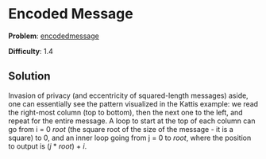 # Encoded Message

**Problem**: [encodedmessage](https://open.kattis.com/problems/encodedmessage)

**Difficulty**: 1.4

## Solution

Invasion of privacy (and eccentricity of squared-length messages) aside, one can essentially see the pattern visualized in the Kattis example: we read the right-most column (top to bottom), then the next one to the left, and repeat for the entire message. A loop to start at the top of each column can go from i = 0 *root* (the square root of the size of the message - it is a square) to 0, and an inner loop going from j = 0 to *root*, where the position to output is (*j* \* *root*) + *i*.
